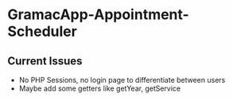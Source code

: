 # GramacApp-Appointment-Scheduler

## Current Issues 
- No PHP Sessions, no login page to differentiate between users
- Maybe add some getters like getYear, getService 
